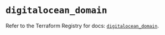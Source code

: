 # `digitalocean_domain`

Refer to the Terraform Registry for docs: [`digitalocean_domain`](https://registry.terraform.io/providers/digitalocean/digitalocean/2.51.0/docs/resources/domain).
